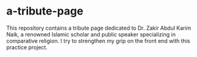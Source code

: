 # a-tribute-page
This repository contains a tribute page dedicated to Dr. Zakir Abdul Karim Naik, a renowned Islamic scholar and public speaker specializing in comparative religion. I try to strengthen my grip on the front end with this practice project. 
